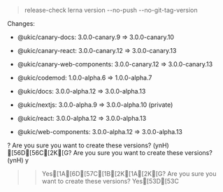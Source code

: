 
> release-check
> lerna version --no-push --no-git-tag-version


Changes:

- @ukic/canary-docs: 3.0.0-canary.9 => 3.0.0-canary.10

- @ukic/canary-react: 3.0.0-canary.12 => 3.0.0-canary.13

- @ukic/canary-web-components: 3.0.0-canary.12 => 3.0.0-canary.13

- @ukic/codemod: 1.0.0-alpha.6 => 1.0.0-alpha.7

- @ukic/docs: 3.0.0-alpha.12 => 3.0.0-alpha.13

- @ukic/nextjs: 3.0.0-alpha.9 => 3.0.0-alpha.10 (private)

- @ukic/react: 3.0.0-alpha.12 => 3.0.0-alpha.13

- @ukic/web-components: 3.0.0-alpha.12 => 3.0.0-alpha.13

? Are you sure you want to create these versions? (ynH) [56D[56C[2K[G? Are you sure you want to create these versions? (ynH) y
>> Yes[1A[6D[57C[1B[2K[1A[2K[G? Are you sure you want to create these versions? Yes[53D[53C
